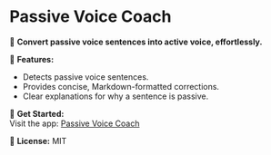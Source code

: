 # Passive Voice Coach

🎯 **Convert passive voice sentences into active voice, effortlessly.**

📝 **Features:**

- Detects passive voice sentences.
- Provides concise, Markdown-formatted corrections.
- Clear explanations for why a sentence is passive.

🚀 **Get Started:**  
Visit the app: [Passive Voice Coach](https://huggingface.co/spaces/lindalen/passive-voice-coach)

🔗 **License:** MIT
